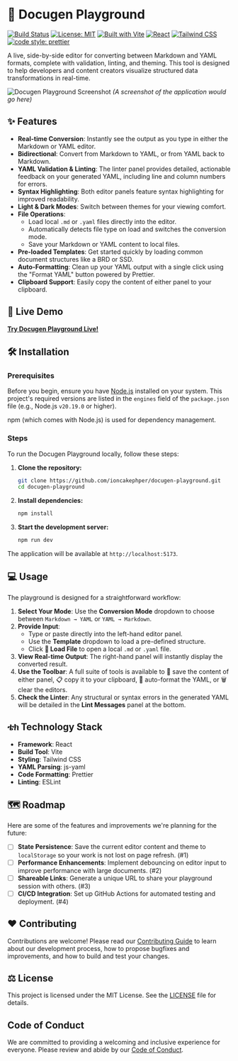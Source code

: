 # 🧪 Docugen Playground

[![Build Status](https://img.shields.io/travis/com/ioncakephper/docugen-playground.svg?style=for-the-badge)](https://travis-ci.com/ioncakephper/docugen-playground)
[![License: MIT](https://img.shields.io/badge/License-MIT-yellow.svg?style=for-the-badge)](https://opensource.org/licenses/MIT)
[![Built with Vite](https://img.shields.io/badge/Vite-B73BFE?style=for-the-badge&logo=vite&logoColor=FFD62E)](https://vitejs.dev/)
[![React](https://img.shields.io/badge/React-20232A?style=for-the-badge&logo=react&logoColor=61DAFB)](https://reactjs.org/)
[![Tailwind CSS](https://img.shields.io/badge/Tailwind_CSS-38B2AC?style=for-the-badge&logo=tailwind-css&logoColor=white)](https://tailwindcss.com/)
[![code style: prettier](https://img.shields.io/badge/code_style-prettier-ff69b4.svg?style=for-the-badge)](https://github.com/prettier/prettier)

A live, side-by-side editor for converting between Markdown and YAML formats, complete with validation, linting, and theming. This tool is designed to help developers and content creators visualize structured data transformations in real-time.

![Docugen Playground Screenshot](./.github/assets/screenshot.png)
_(A screenshot of the application would go here)_

## ✨ Features

- **Real-time Conversion**: Instantly see the output as you type in either the Markdown or YAML editor.
- **Bidirectional**: Convert from Markdown to YAML, or from YAML back to Markdown.
- **YAML Validation & Linting**: The linter panel provides detailed, actionable feedback on your generated YAML, including line and column numbers for errors.
- **Syntax Highlighting**: Both editor panels feature syntax highlighting for improved readability.
- **Light & Dark Modes**: Switch between themes for your viewing comfort.
- **File Operations**:
  - Load local `.md` or `.yaml` files directly into the editor.
  - Automatically detects file type on load and switches the conversion mode.
  - Save your Markdown or YAML content to local files.
- **Pre-loaded Templates**: Get started quickly by loading common document structures like a BRD or SSD.
- **Auto-Formatting**: Clean up your YAML output with a single click using the "Format YAML" button powered by Prettier.
- **Clipboard Support**: Easily copy the content of either panel to your clipboard.

## 🚀 Live Demo

[**Try Docugen Playground Live!**](https://ioncakephper.github.io/docugen-playground/)

## 🛠️ Installation

### Prerequisites

Before you begin, ensure you have [Node.js](https://nodejs.org/) installed on your system. This project's required versions are listed in the `engines` field of the `package.json` file (e.g., Node.js `v20.19.0` or higher).

npm (which comes with Node.js) is used for dependency management.

### Steps

To run the Docugen Playground locally, follow these steps:

1. **Clone the repository:**

   ```bash
   git clone https://github.com/ioncakephper/docugen-playground.git
   cd docugen-playground
   ```

2. **Install dependencies:**

   ```bash
   npm install
   ```

3. **Start the development server:**

   ```bash
   npm run dev
   ```

The application will be available at `http://localhost:5173`.

## 💻 Usage

The playground is designed for a straightforward workflow:

1.  **Select Your Mode**: Use the **Conversion Mode** dropdown to choose between `Markdown → YAML` or `YAML → Markdown`.
2.  **Provide Input**:
    - Type or paste directly into the left-hand editor panel.
    - Use the **Template** dropdown to load a pre-defined structure.
    - Click **📂 Load File** to open a local `.md` or `.yaml` file.
3.  **View Real-time Output**: The right-hand panel will instantly display the converted result.
4.  **Use the Toolbar**: A full suite of tools is available to 💾 save the content of either panel, 📋 copy it to your clipboard, 💅 auto-format the YAML, or 🗑️ clear the editors.
5.  **Check the Linter**: Any structural or syntax errors in the generated YAML will be detailed in the **Lint Messages** panel at the bottom.

## ቴክ Technology Stack

- **Framework**: React
- **Build Tool**: Vite
- **Styling**: Tailwind CSS
- **YAML Parsing**: js-yaml
- **Code Formatting**: Prettier
- **Linting**: ESLint

## 🗺️ Roadmap

Here are some of the features and improvements we're planning for the future:

- [ ] **State Persistence**: Save the current editor content and theme to `localStorage` so your work is not lost on page refresh. (#1)
- [ ] **Performance Enhancements**: Implement debouncing on editor input to improve performance with large documents. (#2)
- [ ] **Shareable Links**: Generate a unique URL to share your playground session with others. (#3)
- [ ] **CI/CD Integration**: Set up GitHub Actions for automated testing and deployment. (#4)

## ❤️ Contributing

Contributions are welcome! Please read our [Contributing Guide](CONTRIBUTING.md) to learn about our development process, how to propose bugfixes and improvements, and how to build and test your changes.

## ⚖️ License

This project is licensed under the MIT License. See the [LICENSE](LICENSE) file for details.

## Code of Conduct

We are committed to providing a welcoming and inclusive experience for everyone. Please review and abide by our [Code of Conduct](CODE_OF_CONDUCT.md).
